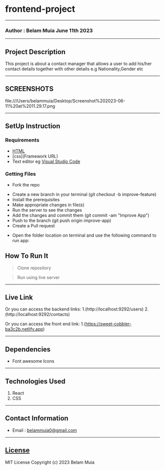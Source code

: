 # frontend-project
*****
### Author : Belam Muia June 11th 2023
****
## Project Description
This project is about a contact manager that allows a user to add his/her contact details together with other details e.g Nationality,Gender etc
******

## SCREENSHOTS
file:///Users/belammuia/Desktop/Screenshot%202023-06-11%20at%2011.29.17.png
********
## SetUp Instruction
### Requirements
* [HTML](html.com)
* [css](Framework URL)
* Text editor eg [Visual Studio Code](https://code.visualstudio.com/download)


### Getting Files
* Fork the repo
- Create a new branch in your terminal (git checkout -b improve-feature)
- Install the prerequisites
- Make appropriate changes in file(s)
- Run the server to see the changes
- Add the changes and commit them (git commit -am "Improve App")
- Push to the branch (git push origin improve-app)
- Create a Pull request
* Open the folder location on terminal and use the following command to run app:

## How To Run It
>  Clone repository

> Run using live server
*****
## Live Link
Or you can access the backend links:
1.(http://localhost:9292/users)
2.(http://localhost:9292/contacts)

Or you can access the front end link:
1.(https://sweet-cobbler-ba3c2b.netlify.app)
*****
## Dependencies
- Font awesome Icons
*****
## Technologies Used
1. React
2. CSS
*****
## Contact Information
* Email : belammuia0@gmail.com
*****
## [License](LICENSE)
MIT License
Copyright (c) 2023 Belam Muia